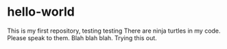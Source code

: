 # hello-world
This is my first repository, testing testing
There are ninja turtles in my code. Please speak to them. Blah blah blah. Trying this out.
